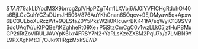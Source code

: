$START$9akLbYpdM3X9brrcg2plVHpPZgT4m1LXVbj6/iJ0iYVFICHgRdohO/40s6BjLCzGuhYCZsDUmJH506V876AuYKhGnan65Oqcv+9EjDMyaw5q+Apxw6BC3UEboXuRczWt+9QESfaZ0Y5PkzW2li0KIcuwrBKK41fA/eqWyiC139SV9SdcUAq1V/uKtPQBe/tKZghheRt09Xe+P5jStzCmCgC0v1wzLLk05jztHuPBMuGP2tiRtZoVIRULJAVYpK6Ixr4FRSY7N2+YaRLsKzeZX8M2PqU7x/a7LMBN9YL9PXXghMtCF/OJkrX1IRgzMxkS$END$